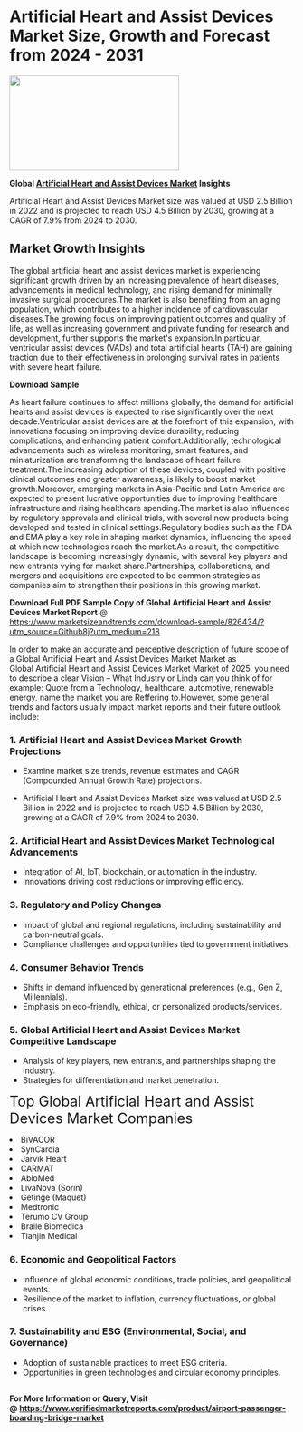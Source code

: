 <H1>Artificial Heart and Assist Devices Market Size, Growth and Forecast from 2024 - 2031</H1><img class="aligncenter size-medium wp-image-584254" src="https://thirdeyenews.in/wp-content/uploads/2024/09/Global-Market-Research-300x168.jpeg" alt="" width="300" height="168" /><p><strong>Global&nbsp;<a href="https://www.marketsizeandtrends.com/download-sample/826434/?utm_source=Github8j?utm_medium=218">Artificial Heart and Assist Devices Market</a> Insights</strong></p><p>Artificial Heart and Assist Devices Market size was valued at USD 2.5 Billion in 2022 and is projected to reach USD 4.5 Billion by 2030, growing at a CAGR of 7.9% from 2024 to 2030.</p><p><h2>Market Growth Insights</h2> <p>The global artificial heart and assist devices market is experiencing significant growth driven by an increasing prevalence of heart diseases, advancements in medical technology, and rising demand for minimally invasive surgical procedures.The market is also benefiting from an aging population, which contributes to a higher incidence of cardiovascular diseases.The growing focus on improving patient outcomes and quality of life, as well as increasing government and private funding for research and development, further supports the market's expansion.In particular, ventricular assist devices (VADs) and total artificial hearts (TAH) are gaining traction due to their effectiveness in prolonging survival rates in patients with severe heart failure.</p> <p><strong>Download Sample</strong></p> <p>As heart failure continues to affect millions globally, the demand for artificial hearts and assist devices is expected to rise significantly over the next decade.Ventricular assist devices are at the forefront of this expansion, with innovations focusing on improving device durability, reducing complications, and enhancing patient comfort.Additionally, technological advancements such as wireless monitoring, smart features, and miniaturization are transforming the landscape of heart failure treatment.The increasing adoption of these devices, coupled with positive clinical outcomes and greater awareness, is likely to boost market growth.Moreover, emerging markets in Asia-Pacific and Latin America are expected to present lucrative opportunities due to improving healthcare infrastructure and rising healthcare spending.The market is also influenced by regulatory approvals and clinical trials, with several new products being developed and tested in clinical settings.Regulatory bodies such as the FDA and EMA play a key role in shaping market dynamics, influencing the speed at which new technologies reach the market.As a result, the competitive landscape is becoming increasingly dynamic, with several key players and new entrants vying for market share.Partnerships, collaborations, and mergers and acquisitions are expected to be common strategies as companies aim to strengthen their positions in this growing market.<p><span class=""><strong>Download Full PDF Sample Copy of Global Artificial Heart and Assist Devices Market Report</strong> @ <a href="https://www.marketsizeandtrends.com/download-sample/826434/?utm_source=Github8j?utm_medium=218" target="_blank">https://www.marketsizeandtrends.com/download-sample/826434/?utm_source=Github8j?utm_medium=218</a></span></p><p>In order to make an accurate and perceptive description of future scope of a Global&nbsp;Artificial Heart and Assist Devices Market Market as Global&nbsp;Artificial Heart and Assist Devices Market Market of 2025, you need to describe a clear Vision &ndash; What Industry or Linda can you think of for example: Quote from a Technology, healthcare, automotive, renewable energy, name the market you are Reffering to.However, some general trends and factors usually impact market reports and their future outlook include:</p><h3>1.&nbsp;<strong>Artificial Heart and Assist Devices Market Growth Projections</strong></h3><ul><li>Examine market size trends, revenue estimates and CAGR (Compounded Annual Growth Rate) projections.</li><li><p>Artificial Heart and Assist Devices Market size was valued at USD 2.5 Billion in 2022 and is projected to reach USD 4.5 Billion by 2030, growing at a CAGR of 7.9% from 2024 to 2030.</p></li></ul><h3>2.&nbsp;<strong>Artificial Heart and Assist Devices Market Technological Advancements</strong></h3><ul><li>Integration of AI, IoT, blockchain, or automation in the industry.</li><li>Innovations driving cost reductions or improving efficiency.</li></ul><h3>3.&nbsp;<strong>Regulatory and Policy Changes</strong></h3><ul><li>Impact of global and regional regulations, including sustainability and carbon-neutral goals.</li><li>Compliance challenges and opportunities tied to government initiatives.</li></ul><h3>4.&nbsp;<strong>Consumer Behavior Trends</strong></h3><ul><li>Shifts in demand influenced by generational preferences (e.g., Gen Z, Millennials).</li><li>Emphasis on eco-friendly, ethical, or personalized products/services.</li></ul><h3>5.&nbsp;<strong>Global Artificial Heart and Assist Devices Market Competitive Landscape</strong></h3><ul><li>Analysis of key players, new entrants, and partnerships shaping the industry.</li><li>Strategies for differentiation and market penetration.</li></ul><p data-pm-slice="1 1 []"><span style="color: inherit; font-family: inherit; font-size: 25px;">Top Global Artificial Heart and Assist Devices Market Companies</span></p><div class="" data-test-id=""><p><li>BiVACOR</li><li> SynCardia</li><li> Jarvik Heart</li><li> CARMAT</li><li> AbioMed</li><li> LivaNova (Sorin)</li><li> Getinge (Maquet)</li><li> Medtronic</li><li> Terumo CV Group</li><li> Braile Biomedica</li><li> Tianjin Medical</li></p></div><h3>6.&nbsp;<strong>Economic and Geopolitical Factors</strong></h3><ul><li>Influence of global economic conditions, trade policies, and geopolitical events.</li><li>Resilience of the market to inflation, currency fluctuations, or global crises.</li></ul><h3>7.&nbsp;<strong>Sustainability and ESG (Environmental, Social, and Governance)</strong></h3><ul><li>Adoption of sustainable practices to meet ESG criteria.</li><li>Opportunities in green technologies and circular economy principles.</li></ul><h2><strong style="font-size: 14px;">For More Information or Query, Visit @&nbsp;</strong><a style="background-color: #ffffff; font-size: 14px;" href="https://www.marketsizeandtrends.com/report/artificial-heart-and-assist-devices-market/" target="_blank">https://www.verifiedmarketreports.com/product/airport-passenger-boarding-bridge-market</a></h2>